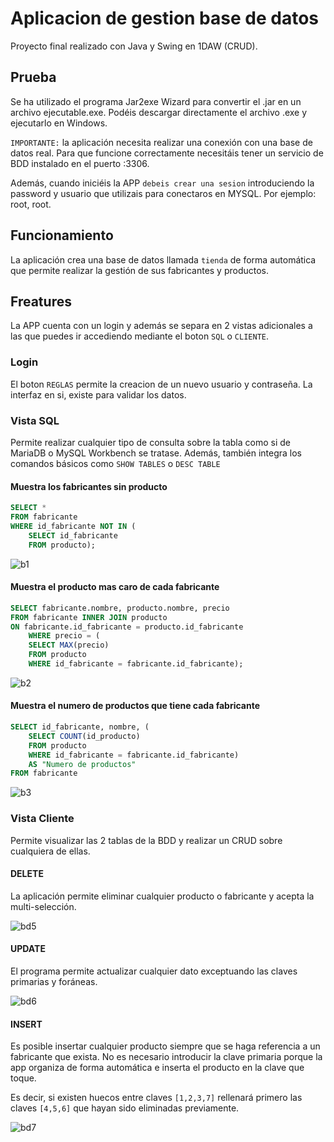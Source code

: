 # Aplicacion de gestion base de datos

Proyecto final realizado con Java y Swing en 1DAW (CRUD). 



## Prueba
Se ha utilizado el programa Jar2exe Wizard para convertir el .jar en un archivo ejecutable.exe. Podéis descargar directamente el archivo .exe y ejecutarlo en Windows. 

 ``` IMPORTANTE: ``` la aplicación necesita realizar una conexión con una base de datos real. Para que funcione correctamente necesitáis tener un servicio de BDD instalado en el puerto :3306. 

Además, cuando iniciéis la APP ```debeis crear una sesion``` introduciendo la password y usuario que utilizais para conectaros en MYSQL. Por ejemplo: root, root.

## Funcionamiento
La aplicación crea una base de datos llamada ```tienda``` de forma automática que permite realizar la gestión de sus fabricantes y productos. 

## Freatures
La APP cuenta con un login y además se separa en 2 vistas adicionales a las que puedes ir accediendo mediante el boton ```SQL``` o ```CLIENTE```. 

### Login
El boton ```REGLAS``` permite la creacion de un nuevo usuario y contraseña. La interfaz en si, existe para validar los datos.

### Vista SQL
Permite realizar cualquier tipo de consulta sobre la tabla como si de MariaDB o MySQL Workbench se tratase. Además, también integra los comandos básicos como ```SHOW TABLES``` o ```DESC TABLE```

#### Muestra los fabricantes sin producto

```SQL
SELECT * 
FROM fabricante 
WHERE id_fabricante NOT IN (
	SELECT id_fabricante 
	FROM producto);
```

![b1](/imagenes/x1.png)


#### Muestra el producto mas caro de cada fabricante

```SQL
SELECT fabricante.nombre, producto.nombre, precio 
FROM fabricante INNER JOIN producto 
ON fabricante.id_fabricante = producto.id_fabricante
	WHERE precio = (
	SELECT MAX(precio)
	FROM producto
	WHERE id_fabricante = fabricante.id_fabricante);
``` 

![b2](/imagenes/x2.png)

#### Muestra el numero de productos que tiene cada fabricante

```SQL
SELECT id_fabricante, nombre, (
	SELECT COUNT(id_producto)
	FROM producto
	WHERE id_fabricante = fabricante.id_fabricante)
	AS "Numero de productos"
FROM fabricante
```

![b3](/imagenes/x3.png)

### Vista Cliente
Permite visualizar las 2 tablas de la BDD y realizar un CRUD sobre cualquiera de ellas.

#### DELETE
La aplicación permite eliminar cualquier producto o fabricante y acepta la multi-selección.

![bd5](/imagenes/bd5.gif)

#### UPDATE
El programa permite actualizar cualquier dato exceptuando las claves primarias y foráneas.

![bd6](/imagenes/bd6.gif)

#### INSERT
Es posible insertar cualquier producto siempre que se haga referencia a un fabricante que exista. No es necesario introducir la clave primaria porque la app organiza de forma automática e inserta el producto en la clave que toque. 

Es decir, si existen huecos entre claves ```[1,2,3,7]``` rellenará primero las claves ```[4,5,6]``` que hayan sido eliminadas previamente.

![bd7](/imagenes/bd7.gif)